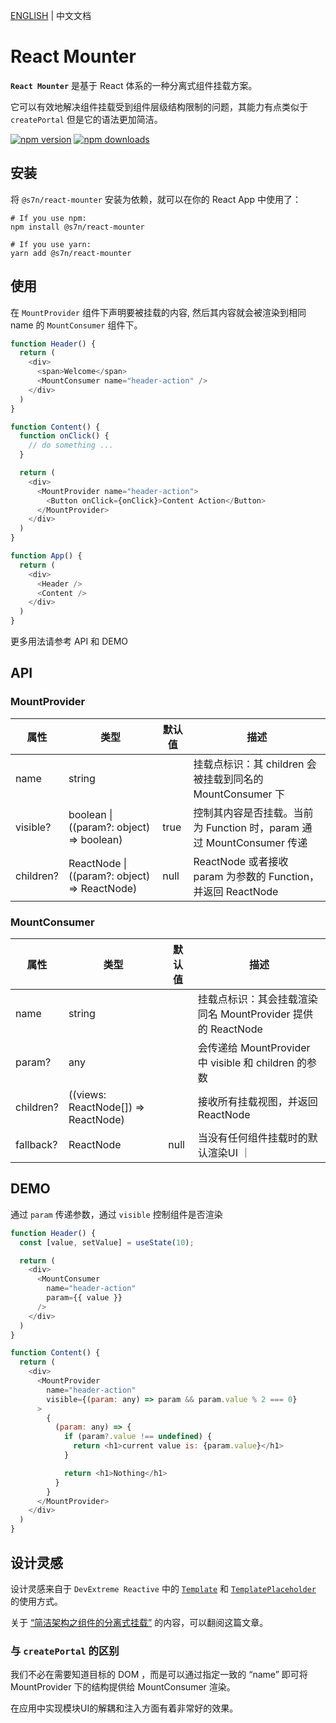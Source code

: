 [ENGLISH](./README.md) | 中文文档

# React Mounter
**`React Mounter`** 是基于 React 体系的一种分离式组件挂载方案。

它可以有效地解决组件挂载受到组件层级结构限制的问题，其能力有点类似于 `createPortal` 但是它的语法更加简洁。

[![npm version](https://img.shields.io/npm/v/@s7n/react-mounter.svg?style=flat)](https://www.npmjs.com/package/@s7n/react-mounter)
[![npm downloads](https://img.shields.io/npm/dm/@s7n/react-mounter.svg?style=flat)](https://www.npmjs.com/package/@s7n/react-mounter)

## 安装
将 `@s7n/react-mounter` 安装为依赖，就可以在你的 React App 中使用了：
```shell
# If you use npm:
npm install @s7n/react-mounter 

# If you use yarn:
yarn add @s7n/react-mounter
```

## 使用
在 `MountProvider` 组件下声明要被挂载的内容, 然后其内容就会被渲染到相同 name 的 `MountConsumer` 组件下。
```javascript
function Header() {
  return (
    <div>
      <span>Welcome</span>
      <MountConsumer name="header-action" />  
    </div>
  )
}

function Content() {
  function onClick() {
    // do something ...
  }

  return (
    <div>
      <MountProvider name="header-action">
        <Button onClick={onClick}>Content Action</Button>
      </MountProvider>
    </div>
  )
}

function App() {
  return (
    <div>
      <Header />
      <Content />
    </div>
  )
}
```
更多用法请参考 API 和 DEMO

## API
### MountProvider
| 属性 | 类型 | 默认值 | 描述 |
| --- | --- | --- | --- |
| name | string |  | 挂载点标识：其 children 会被挂载到同名的 MountConsumer 下 |
| visible? | boolean &#124; ((param?: object) => boolean) | true | 控制其内容是否挂载。当前为 Function 时，param 通过 MountConsumer 传递 |
| children? | ReactNode &#124; ((param?: object) => ReactNode) | null | ReactNode 或者接收 param 为参数的 Function，并返回 ReactNode |

### MountConsumer
| 属性 | 类型 | 默认值 | 描述 |
| --- | --- | --- | --- |
| name | string |  | 挂载点标识：其会挂载渲染同名 MountProvider 提供的 ReactNode |
| param? | any | | 会传递给 MountProvider 中 visible 和 children 的参数 |
| children? | ((views: ReactNode[]) => ReactNode) |  | 接收所有挂载视图，并返回 ReactNode |
| fallback? | ReactNode | null | 当没有任何组件挂载时的默认渲染UI ｜

## DEMO
通过 `param` 传递参数，通过 `visible` 控制组件是否渲染
```javascript
function Header() {
  const [value, setValue] = useState(10);

  return (
    <div>
      <MountConsumer 
        name="header-action" 
        param={{ value }}
      />
    </div>
  )
}

function Content() {
  return (
    <div>
      <MountProvider 
        name="header-action"
        visible={(param: any) => param && param.value % 2 === 0}
      >
        {
          (param: any) => {
            if (param?.value !== undefined) {
              return <h1>current value is: {param.value}</h1>
            }

            return <h1>Nothing</h1>
          } 
        }
      </MountProvider>
    </div>
  )
}
```

## 设计灵感
设计灵感来自于 `DevExtreme Reactive` 中的 [`Template`](https://devexpress.github.io/devextreme-reactive/react/core/docs/reference/template/) 和 [`TemplatePlaceholder`](https://devexpress.github.io/devextreme-reactive/react/core/docs/reference/template-placeholder/) 的使用方式。

关于 [“简洁架构之组件的分离式挂载”](https://juejin.cn/post/7216526756096901180) 的内容，可以翻阅这篇文章。

### 与 `createPortal` 的区别
我们不必在需要知道目标的 DOM ，而是可以通过指定一致的 “name” 即可将 MountProvider 下的结构提供给 MountConsumer 渲染。

在应用中实现模块UI的解耦和注入方面有着非常好的效果。
